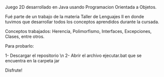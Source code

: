 Juego 2D desarrollado en Java usando Programacion Orientada a Objetos.

Fué parte de un trabajo de la materia Taller de Lenguajes II en donde tuvimos que desarrollar todos los conceptos aprendidos durante la cursada.

Conceptos trabajados: Herencia, Polimorfismo, Interfaces, Excepciones, Clases, entre otros.

Para probarlo:

1- Descargar el repositorio \n
2- Abrir el archivo ejecutar.bat que se encuentra en la carpeta jar
 
Disfrute!
